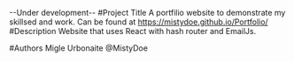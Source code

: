 --Under development--
#Project Title
A portfilio website to demonstrate my skillsed and work. Can be found at https://mistydoe.github.io/Portfolio/
#Description
Website that uses React with hash router and EmailJs.

#Authors
Migle Urbonaite @MistyDoe
